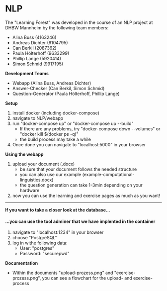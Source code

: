 # NLP

The "Learning Forest" was developed in the course of an NLP project at DHBW Mannheim by the following team members:

- Alina Buss (4163246)
- Andreas Dichter (6104795)
- Can Berkil (2087362)
- Paula Hölterhoff (9633299)
- Phillip Lange (5920414)
- Simon Schmid (9917195)

**Development Teams**
- Webapp (Alina Buss, Andreas Dichter)
- Answer-Checker (Can Berkil, Simon Schmid)
- Question-Generator (Paula Hölterhoff, Phillip Lange)

**Setup**
1. install docker (including docker-compose)
2. navigate to NLP/webapp
3. run "docker-compose up" or "docker-compose up --build"
    - If there are any problems, try "docker-compose down --volumes" or "docker kill $(docker ps -q)"
    - the build process may take a while
4. Once done you can navigate to "localhost:5000" in your browser

**Using the webapp**
1. upload your document (.docx)
    - be sure that your document follows the needed structure
    - you can also use our example (example-computational-linguistics.docx)
    - the question generation can take 1-3min depending on your hardware
2. now you can use the learning and exercise pages as much as you want!

** **
**If you want to take a closer look at the database...** 
#### ...you can use the tool adminer that we have implented in the container
1. navigate to "localhost:1234" in your browser
2. choose "PostgreSQL"
3. log in withe following data:
    - User: "postgres"
    - Password: "securepwd"

**Documentation**
- Within the documents "upload-prozess.png" and "exercise-prozess.png", you can see a flowchart for the upload- and exercise-process
